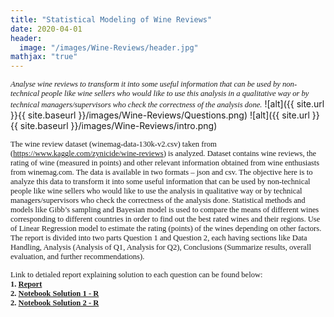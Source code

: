 ```yaml
---
title: "Statistical Modeling of Wine Reviews"
date: 2020-04-01
header:
  image: "/images/Wine-Reviews/header.jpg"
mathjax: "true"
---
```

<span style="font-family:Papyrus; font-size:0.9em;">*Analyse wine reviews to transform it into some useful information that can be used by non-technical people like wine sellers who would like to use this analysis in a qualitative way or by technical managers/supervisors who check the correctness of the analysis done.*</span>
![alt]({{ site.url }}{{ site.baseurl }}/images/Wine-Reviews/Questions.png)
![alt]({{ site.url }}{{ site.baseurl }}/images/Wine-Reviews/intro.png)

<span style="font-family:Papyrus; font-size:0.9em;">The wine review dataset (winemag-data-130k-v2.csv) taken from (https://www.kaggle.com/zynicide/wine-reviews) is analyzed. Dataset contains wine reviews, the rating of wine (measured in points) and other relevant information obtained from wine enthusiasts from winemag.com. The data is available in two formats – json and csv. The objective here is to analyze this data to transform it into some useful information that can be used by non-technical people like wine sellers who would like to use the analysis in qualitative way or by technical managers/supervisors who check the correctness of the analysis done. Statistical methods and models like Gibb’s sampling and Bayesian model is used to compare the means of different wines corresponding to different countries in order to find out the best rated wines and their regions. Use of Linear Regression model to estimate the rating (points) of the wines depending on other factors. The report is divided into two parts Question 1 and Question 2, each having sections like Data Handling, Analysis (Analysis of Q1, Analysis for Q2), Conclusions (Summarize results, overall evaluation, and further recommendations).</span>  

<span style="font-family:Papyrus; font-size:0.9em;">Link to detialed report explaining solution to each question can be found below:</span>  
<span style="font-family:Papyrus; font-size:0.9em;">**1. [Report](https://github.com/BAGLAT/Statistical-Modeling-on-Wine-Reviews/blob/master/BAGLA_TANMAY_19300702_CS7DS3_Applied%20Statistical%20Modelling_Main%20Assignment.pdf)**</span>  
<span style="font-family:Papyrus; font-size:0.9em;">**2. [Notebook Solution 1 - R](https://github.com/BAGLAT/Statistical-Modeling-on-Wine-Reviews/blob/master/Q1_Statistical%20Modelling%20of%20Wine%20Ratings.ipynb)**</span>  
<span style="font-family:Papyrus; font-size:0.9em;">**2. [Notebook Solution 2 - R](https://github.com/BAGLAT/Statistical-Modeling-on-Wine-Reviews/blob/master/Q2_Statistical%20Modelling%20of%20Wine%20Ratings_LinearRegression.R)**</span> 
